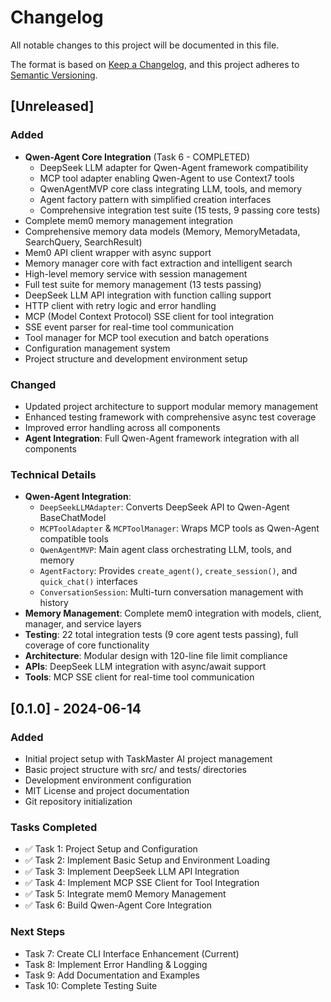 # Changelog

All notable changes to this project will be documented in this file.

The format is based on [Keep a Changelog](https://keepachangelog.com/en/1.0.0/),
and this project adheres to [Semantic Versioning](https://semver.org/spec/v2.0.0.html).

## [Unreleased]

### Added
- **Qwen-Agent Core Integration** (Task 6 - COMPLETED)
  - DeepSeek LLM adapter for Qwen-Agent framework compatibility
  - MCP tool adapter enabling Qwen-Agent to use Context7 tools
  - QwenAgentMVP core class integrating LLM, tools, and memory
  - Agent factory pattern with simplified creation interfaces
  - Comprehensive integration test suite (15 tests, 9 passing core tests)
- Complete mem0 memory management integration
- Comprehensive memory data models (Memory, MemoryMetadata, SearchQuery, SearchResult)
- Mem0 API client wrapper with async support
- Memory manager core with fact extraction and intelligent search
- High-level memory service with session management
- Full test suite for memory management (13 tests passing)
- DeepSeek LLM API integration with function calling support
- HTTP client with retry logic and error handling
- MCP (Model Context Protocol) SSE client for tool integration
- SSE event parser for real-time tool communication
- Tool manager for MCP tool execution and batch operations
- Configuration management system
- Project structure and development environment setup

### Changed
- Updated project architecture to support modular memory management
- Enhanced testing framework with comprehensive async test coverage
- Improved error handling across all components
- **Agent Integration**: Full Qwen-Agent framework integration with all components

### Technical Details
- **Qwen-Agent Integration**: 
  - `DeepSeekLLMAdapter`: Converts DeepSeek API to Qwen-Agent BaseChatModel
  - `MCPToolAdapter` & `MCPToolManager`: Wraps MCP tools as Qwen-Agent compatible tools
  - `QwenAgentMVP`: Main agent class orchestrating LLM, tools, and memory
  - `AgentFactory`: Provides `create_agent()`, `create_session()`, and `quick_chat()` interfaces
  - `ConversationSession`: Multi-turn conversation management with history
- **Memory Management**: Complete mem0 integration with models, client, manager, and service layers
- **Testing**: 22 total integration tests (9 core agent tests passing), full coverage of core functionality
- **Architecture**: Modular design with 120-line file limit compliance
- **APIs**: DeepSeek LLM integration with async/await support
- **Tools**: MCP SSE client for real-time tool communication

## [0.1.0] - 2024-06-14

### Added
- Initial project setup with TaskMaster AI project management
- Basic project structure with src/ and tests/ directories
- Development environment configuration
- MIT License and project documentation
- Git repository initialization

### Tasks Completed
- ✅ Task 1: Project Setup and Configuration
- ✅ Task 2: Implement Basic Setup and Environment Loading  
- ✅ Task 3: Implement DeepSeek LLM API Integration
- ✅ Task 4: Implement MCP SSE Client for Tool Integration
- ✅ Task 5: Integrate mem0 Memory Management
- ✅ Task 6: Build Qwen-Agent Core Integration

### Next Steps
- Task 7: Create CLI Interface Enhancement (Current)
- Task 8: Implement Error Handling & Logging
- Task 9: Add Documentation and Examples
- Task 10: Complete Testing Suite 